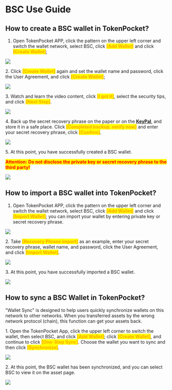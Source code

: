 # BSC Use Guide

## **How to create a BSC wallet in TokenPocket?**

1. Open TokenPocket APP, click the pattern on the upper left corner and switch the wallet network, select BSC, click <mark style="color:orange;">**\[Add Wallet]**</mark> and click <mark style="color:orange;">**\[Create Wallet]**</mark>;

![](<../../.gitbook/assets/ETC CN 1.png>)

2\. Click <mark style="color:orange;">**\[Create Wallet]**</mark> again and set the wallet name and password, click the User Agreement, and click <mark style="color:orange;">**\[Create Wallet]**</mark>;

![](<../../.gitbook/assets/ETC CN 2.png>)

3\. Watch and learn the video content, click <mark style="color:orange;">**\[I got it]**</mark>, select the security tips, and click <mark style="color:orange;">**\[Next Step]**</mark>.&#x20;

![](<../../.gitbook/assets/ho en3.png>)

4\. Back up the secret recovery phrase on the paper or on the [**KeyPal**](https://www.keypal.pro/en/), and store it in a safe place. Click <mark style="color:orange;">**\[Completed backup, verify now]**</mark> and enter your secret recovery phrase, click <mark style="color:orange;">**\[Confirm]**</mark>.&#x20;

![](<../../.gitbook/assets/ho en4.png>)

5\. At this point, you have successfully created a BSC wallet.

<mark style="color:red;">**Attention: Do not disclose the private key or secret recovery phrase to the third party!**</mark>

![](<../../.gitbook/assets/ETC CN 3.png>)

## **How to import a BSC wallet into TokenPocket?**

1. Open TokenPocket APP, click the pattern on the upper left corner and switch the wallet network, select BSC, click <mark style="color:orange;">**\[Add Wallet]**</mark> and click <mark style="color:orange;">**\[Import Wallet]**</mark>; you can import your wallet by entering private key or secret recovery phrase.

![](<../../.gitbook/assets/ETC CN 4.png>)

2\. Take <mark style="color:orange;">**\[Recovery Phrase import]**</mark> as an example, enter your secret recovery phrase, wallet name, and password, click the User Agreement, and click <mark style="color:orange;">**\[Import Wallet]**</mark>.&#x20;

![](<../../.gitbook/assets/ho en7.png>)

3\. At this point, you have successfully imported a BSC wallet.​​

![](<../../.gitbook/assets/ETC CN 3.png>)

## **How to sync a BSC Wallet in TokenPocket?**

"Wallet Sync" is designed to help users quickly synchronize wallets on this network to other networks. When you transferred assets by the wrong network protocol (chain), this function can get your assets back.

&#x20;

1\. Open the TokenPocket App, click the upper left corner to switch the wallet, then select BSC, and click <mark style="color:orange;">**\[Add Wallet]**</mark>; click <mark style="color:orange;">**\[Create Wallet]**</mark>, and continue to click <mark style="color:orange;">**\[One-Step Sync]**</mark>. Choose the wallet you want to sync and then click <mark style="color:orange;">**\[Synchronize]**</mark>.

![](<../../.gitbook/assets/ETC EN 9 (1).png>)

2\. At this point, the BSC wallet has been synchronized, and you can select BSC to view it on the asset page.

![](<../../.gitbook/assets/ETC CN 5.png>)
